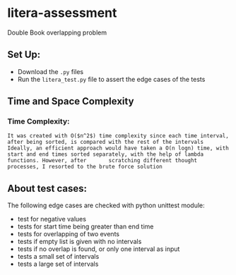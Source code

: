 # litera-assessment
Double Book overlapping problem

## Set Up:
- Download the `.py` files
- Run the `litera_test.py` file to assert the edge cases of the tests

## Time and Space Complexity
### Time Complexity:
    It was created with O($n^2$) time complexity since each time interval, after being sorted, is compared with the rest of the intervals
    Ideally, an efficient approach would have taken a O(n logn) time, with start and end times sorted separately, with the help of lambda functions. However, after       scratching different thought processes, I resorted to the brute force solution
    
## About test cases:
  The following edge cases are checked with python unittest module:
  - test for negative values
  - tests for start time being greater than end time
  - tests for overlapping of two events
  - tests if empty list is given with no intervals
  - tests if no overlap is found, or only one interval as input
  - tests a small set of intervals
  - tests a large set of intervals
